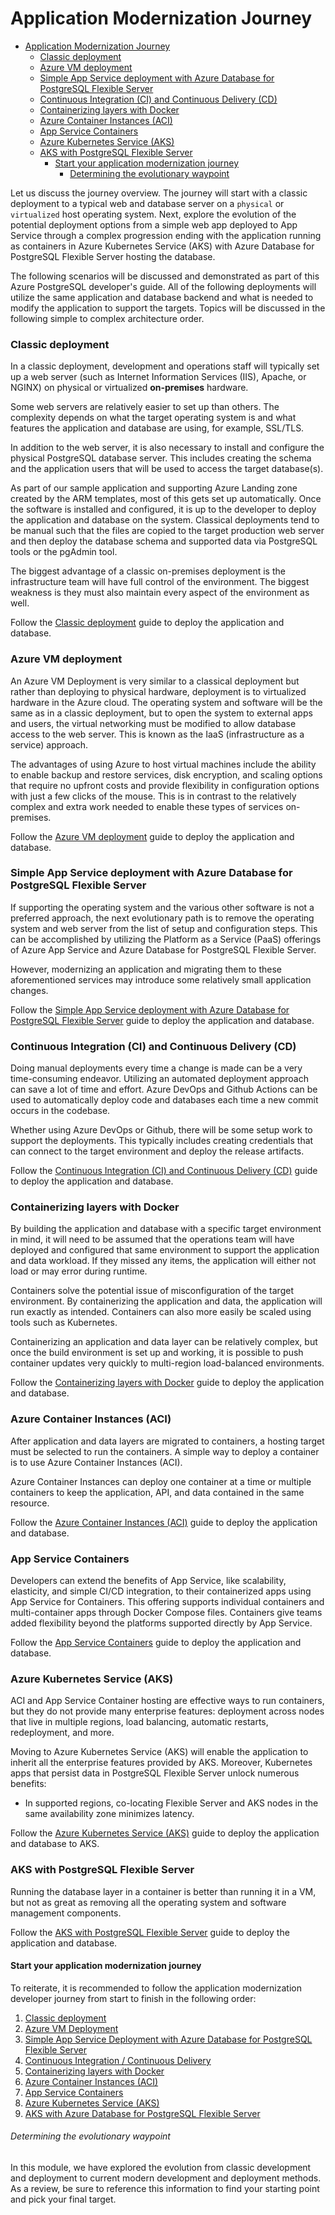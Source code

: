 # Application Modernization Journey

- [Application Modernization Journey](#application-modernization-journey)
  - [Classic deployment](#classic-deployment)
  - [Azure VM deployment](#azure-vm-deployment)
  - [Simple App Service deployment with Azure Database for PostgreSQL Flexible Server](#simple-app-service-deployment-with-azure-database-for-postgresql-flexible-server)
  - [Continuous Integration (CI) and Continuous Delivery (CD)](#continuous-integration-ci-and-continuous-delivery-cd)
  - [Containerizing layers with Docker](#containerizing-layers-with-docker)
  - [Azure Container Instances (ACI)](#azure-container-instances-aci)
  - [App Service Containers](#app-service-containers)
  - [Azure Kubernetes Service (AKS)](#azure-kubernetes-service-aks)
  - [AKS with PostgreSQL Flexible Server](#aks-with-postgresql-flexible-server)
    - [Start your application modernization journey](#start-your-application-modernization-journey)
        - [Determining the evolutionary waypoint](#determining-the-evolutionary-waypoint)

Let us discuss the journey overview.  The journey will start with a classic deployment to a typical web and database server on a `physical` or `virtualized` host operating system. Next, explore the evolution of the potential deployment options from a simple web app deployed to App Service through a complex progression ending with the application running as containers in Azure Kubernetes Service (AKS) with Azure Database for PostgreSQL Flexible Server hosting the database.

The following scenarios will be discussed and demonstrated as part of this Azure PostgreSQL developer's guide.  All of the following deployments will utilize the same application and database backend and what is needed to modify the application to support the targets. Topics will be discussed in the following simple to complex architecture order.

### Classic deployment

In a classic deployment, development and operations staff will typically set up a web server (such as Internet Information Services (IIS), Apache, or NGINX) on physical or virtualized **on-premises** hardware.  

Some web servers are relatively easier to set up than others.  The complexity depends on what the target operating system is and what features the application and database are using, for example, SSL/TLS.

In addition to the web server, it is also necessary to install and configure the physical PostgreSQL database server.  This includes creating the schema and the application users that will be used to access the target database(s).

As part of our sample application and supporting Azure Landing zone created by the ARM templates, most of this gets set up automatically.  Once the software is installed and configured, it is up to the developer to deploy the application and database on the system.  Classical deployments tend to be manual such that the files are copied to the target production web server and then deploy the database schema and supported data via PostgreSQL tools or the pgAdmin tool.

The biggest advantage of a classic on-premises deployment is the infrastructure team will have full control of the environment.  The biggest weakness is they must also maintain every aspect of the environment as well.

Follow the [Classic deployment](https://github.com/azure/azure-postgresql/tree/master/DeveloperGuide/step-2-developer-journey-steps/01-ClassicDeploy) guide to deploy the application and database.

### Azure VM deployment

An Azure VM Deployment is very similar to a classical deployment but rather than deploying to physical hardware, deployment is to virtualized hardware in the Azure cloud.  The operating system and software will be the same as in a classic deployment, but to open the system to external apps and users, the virtual networking must be modified to allow database access to the web server. This is known as the IaaS (infrastructure as a service) approach.

The advantages of using Azure to host virtual machines include the ability to enable backup and restore services, disk encryption, and scaling options that require no upfront costs and provide flexibility in configuration options with just a few clicks of the mouse.  This is in contrast to the relatively complex and extra work needed to enable these types of services on-premises.

Follow the [Azure VM deployment](https://github.com/azure/azure-postgresql/tree/master/DeveloperGuide/step-2-developer-journey-steps/02-01-CloudDeploy-Vm) guide to deploy the application and database.

### Simple App Service deployment with Azure Database for PostgreSQL Flexible Server

If supporting the operating system and the various other software is not a preferred approach, the next evolutionary path is to remove the operating system and web server from the list of setup and configuration steps. This can be accomplished by utilizing the Platform as a Service (PaaS) offerings of Azure App Service and Azure Database for PostgreSQL Flexible Server.

However, modernizing an application and migrating them to these aforementioned services may introduce some relatively small application changes.

Follow the [Simple App Service deployment with Azure Database for PostgreSQL Flexible Server](https://github.com/azure/azure-postgresql/tree/master/DeveloperGuide/step-2-developer-journey-steps/02-02-CloudDeploy-AppSvc) guide to deploy the application and database.

### Continuous Integration (CI) and Continuous Delivery (CD)

Doing manual deployments every time a change is made can be a very time-consuming endeavor.  Utilizing an automated deployment approach can save a lot of time and effort.  Azure DevOps and Github Actions can be used to automatically deploy code and databases each time a new commit occurs in the codebase.

Whether using Azure DevOps or Github, there will be some setup work to support the deployments.  This typically includes creating credentials that can connect to the target environment and deploy the release artifacts.

Follow the [Continuous Integration (CI) and Continuous Delivery (CD)](https://github.com/azure/azure-postgresql/tree/master/DeveloperGuide/step-2-developer-journey-steps/02-03-CloudDeploy-CICD) guide to deploy the application and database.

### Containerizing layers with Docker

By building the application and database with a specific target environment in mind, it will need to be assumed that the operations team will have deployed and configured that same environment to support the application and data workload.  If they missed any items, the application will either not load or may error during runtime.

Containers solve the potential issue of misconfiguration of the target environment.  By containerizing the application and data, the application will run exactly as intended. Containers can also more easily be scaled using tools such as Kubernetes.

Containerizing an application and data layer can be relatively complex, but once the build environment is set up and working, it is possible to push container updates very quickly to multi-region load-balanced environments.

Follow the [Containerizing layers with Docker](https://github.com/azure/azure-postgresql/tree/master/DeveloperGuide/step-2-developer-journey-steps/03-00-Docker) guide to deploy the application and database.

### Azure Container Instances (ACI)

After application and data layers are migrated to containers, a hosting target must be selected to run the containers.  A simple way to deploy a container is to use Azure Container Instances (ACI).

Azure Container Instances can deploy one container at a time or multiple containers to keep the application, API, and data contained in the same resource.

Follow the [Azure Container Instances (ACI)](https://github.com/azure/azure-postgresql/tree/master/DeveloperGuide/step-2-developer-journey-steps/03-01-CloudDeploy-ACI) guide to deploy the application and database.

### App Service Containers

Developers can extend the benefits of App Service, like scalability, elasticity, and simple CI/CD integration, to their containerized apps using App Service for Containers. This offering supports individual containers and multi-container apps through Docker Compose files. Containers give teams added flexibility beyond the platforms supported directly by App Service.

Follow the [App Service Containers](https://github.com/azure/azure-postgresql/tree/master/DeveloperGuide/step-2-developer-journey-steps/03-02-CloudDeploy-AppService-Container) guide to deploy the application and database.

### Azure Kubernetes Service (AKS)

ACI and App Service Container hosting are effective ways to run containers, but they do not provide many enterprise features: deployment across nodes that live in multiple regions, load balancing, automatic restarts, redeployment, and more.

Moving to Azure Kubernetes Service (AKS) will enable the application to inherit all the enterprise features provided by AKS. Moreover, Kubernetes apps that persist data in PostgreSQL Flexible Server unlock numerous benefits:

- In supported regions, co-locating Flexible Server and AKS nodes in the same availability zone minimizes latency.

Follow the [Azure Kubernetes Service (AKS)](https://github.com/azure/azure-postgresql/tree/master/DeveloperGuide/step-2-developer-journey-steps/04-AKS) guide to deploy the application and database to AKS.

### AKS with PostgreSQL Flexible Server

Running the database layer in a container is better than running it in a VM, but not as great as removing all the operating system and software management components.

Follow the [AKS with PostgreSQL Flexible Server](https://github.com/azure/azure-postgresql/tree/master/DeveloperGuide/step-2-developer-journey-steps/05-CloudDeploy-PostgreSQLFlex) guide to deploy the application and database.


#### Start your application modernization journey

To reiterate, it is recommended to follow the application modernization developer journey from start to finish in the following order:

1. [Classic deployment](https://github.com/azure/azure-postgresql/tree/master/DeveloperGuide/step-2-developer-journey-steps/01-ClassicDeploy)
2. [Azure VM Deployment](https://github.com/azure/azure-postgresql/tree/master/DeveloperGuide/step-2-developer-journey-steps/02-01-CloudDeploy-Vm)
3. [Simple App Service Deployment with Azure Database for PostgreSQL Flexible Server](https://github.com/azure/azure-postgresql/tree/master/DeveloperGuide/step-2-developer-journey-steps/02-02-CloudDeploy-AppSvc)
4. [Continuous Integration / Continuous Delivery](https://github.com/azure/azure-postgresql/tree/master/DeveloperGuide/step-2-developer-journey-steps/02-03-CloudDeploy-CICD)
5. [Containerizing layers with Docker](https://github.com/azure/azure-postgresql/tree/master/DeveloperGuide/step-2-developer-journey-steps/03-00-Docker)
6. [Azure Container Instances (ACI)](https://github.com/azure/azure-postgresql/tree/master/DeveloperGuide/step-2-developer-journey-steps/03-01-CloudDeploy-ACI)
7. [App Service Containers](https://github.com/azure/azure-postgresql/tree/master/DeveloperGuide/step-2-developer-journey-steps/03-02-CloudDeploy-AppService-Container)
8. [Azure Kubernetes Service (AKS)](https://github.com/azure/azure-postgresql/tree/master/DeveloperGuide/step-2-developer-journey-steps/04-AKS)
9. [AKS with Azure Database for PostgreSQL Flexible Server](https://github.com/azure/azure-postgresql/tree/master/DeveloperGuide/step-2-developer-journey-steps/05-CloudDeploy-PostgreSQLFlex)

###### Determining the evolutionary waypoint

In this module, we have explored the evolution from classic development and deployment to current modern development and deployment methods. As a review, be sure to reference this information to find your starting point and pick your final target.
